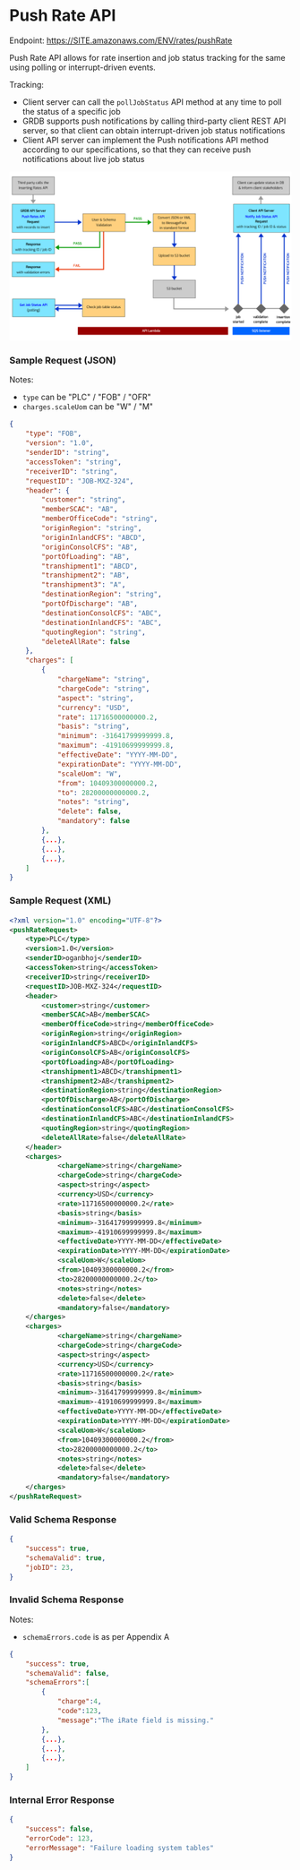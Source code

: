 # Push Rate API

Endpoint: https://SITE.amazonaws.com/ENV/rates/pushRate

Push Rate API allows for rate insertion and job status tracking for the same using polling or interrupt-driven events.

Tracking:
- Client server can call the `pollJobStatus` API method at any time to poll the status of a specific job
- GRDB supports push notifications by calling third-party client REST API server, so that client can obtain interrupt-driven job status notifications 
- Client API server can implement the Push notifications API method according to our specifications, so that they can receive push notifications about live job status 

![workflow](/.github/images/push_rate_workflow.png)

### Sample Request (JSON)

Notes:
- `type` can be "PLC" / "FOB" / "OFR"
- `charges.scaleUom` can be "W" / "M"
```json
{ 
	"type": "FOB", 
	"version": "1.0", 
	"senderID": "string", 
	"accessToken": "string", 
	"receiverID": "string", 
	"requestID": "JOB-MXZ-324",
	"header": { 
		"customer": "string", 
		"memberSCAC": "AB", 
		"memberOfficeCode": "string", 
		"originRegion": "string", 
		"originInlandCFS": "ABCD", 
		"originConsolCFS": "AB", 
		"portOfLoading": "AB", 
		"transhipment1": "ABCD", 
		"transhipment2": "AB", 
		"transhipment3": "A", 
		"destinationRegion": "string", 
		"portOfDischarge": "AB", 
		"destinationConsolCFS": "ABC", 
		"destinationInlandCFS": "ABC", 
		"quotingRegion": "string", 
		"deleteAllRate": false 
	}, 
	"charges": [ 
		{ 
			"chargeName": "string", 
			"chargeCode": "string", 
			"aspect": "string", 
			"currency": "USD", 
			"rate": 11716500000000.2, 
			"basis": "string", 
			"minimum": -31641799999999.8, 
			"maximum": -41910699999999.8, 
			"effectiveDate": "YYYY-MM-DD", 
			"expirationDate": "YYYY-MM-DD", 
			"scaleUom": "W", 
			"from": 10409300000000.2, 
			"to": 28200000000000.2, 
			"notes": "string", 
			"delete": false, 
			"mandatory": false
		}, 
		{...}, 
		{...}, 
		{...}, 
	] 
}
```
### Sample Request (XML)
```xml
<?xml version="1.0" encoding="UTF-8"?> 
<pushRateRequest> 
	<type>PLC</type> 
	<version>1.0</version> 
	<senderID>oganbhoj</senderID> 
	<accessToken>string</accessToken> 
	<receiverID>string</receiverID> 
	<requestID>JOB-MXZ-324</requestID> 
	<header> 
		<customer>string</customer> 
		<memberSCAC>AB</memberSCAC> 
		<memberOfficeCode>string</memberOfficeCode> 
		<originRegion>string</originRegion> 
		<originInlandCFS>ABCD</originInlandCFS> 
		<originConsolCFS>AB</originConsolCFS> 
		<portOfLoading>AB</portOfLoading> 
		<transhipment1>ABCD</transhipment1> 
		<transhipment2>AB</transhipment2> 
		<destinationRegion>string</destinationRegion> 
		<portOfDischarge>AB</portOfDischarge> 
		<destinationConsolCFS>ABC</destinationConsolCFS> 
		<destinationInlandCFS>ABC</destinationInlandCFS> 
		<quotingRegion>string</quotingRegion> 
		<deleteAllRate>false</deleteAllRate> 
	</header> 
	<charges> 
			<chargeName>string</chargeName> 
			<chargeCode>string</chargeCode> 
			<aspect>string</aspect> 
			<currency>USD</currency> 
			<rate>11716500000000.2</rate> 
			<basis>string</basis> 
			<minimum>-31641799999999.8</minimum> 
			<maximum>-41910699999999.8</maximum> 
			<effectiveDate>YYYY-MM-DD</effectiveDate> 
			<expirationDate>YYYY-MM-DD</expirationDate> 
			<scaleUom>W</scaleUom> 
			<from>10409300000000.2</from> 
			<to>28200000000000.2</to> 
			<notes>string</notes> 
			<delete>false</delete> 
			<mandatory>false</mandatory> 
	</charges> 
	<charges>
			<chargeName>string</chargeName> 
			<chargeCode>string</chargeCode> 
			<aspect>string</aspect> 
			<currency>USD</currency> 
			<rate>11716500000000.2</rate> 
			<basis>string</basis> 
			<minimum>-31641799999999.8</minimum> 
			<maximum>-41910699999999.8</maximum> 
			<effectiveDate>YYYY-MM-DD</effectiveDate> 
			<expirationDate>YYYY-MM-DD</expirationDate> 
			<scaleUom>W</scaleUom> 
			<from>10409300000000.2</from> 
			<to>28200000000000.2</to> 
			<notes>string</notes> 
			<delete>false</delete> 
			<mandatory>false</mandatory> 
	</charges> 
</pushRateRequest> 
```
### Valid Schema Response 
```json
{ 
	"success": true, 
	"schemaValid": true, 
	"jobID": 23, 
}
```
### Invalid Schema Response
Notes:
- `schemaErrors.code` is as per Appendix A
```json
{ 
	"success": true, 
	"schemaValid": false, 
	"schemaErrors":[ 
		{ 
			"charge":4, 
			"code":123,
			"message":"The iRate field is missing." 
		}, 
		{...}, 
		{...}, 
		{...}, 
	] 
} 
```
### Internal Error Response 
```json
{ 
	"success": false, 
	"errorCode": 123, 
	"errorMessage": "Failure loading system tables" 
} 
```